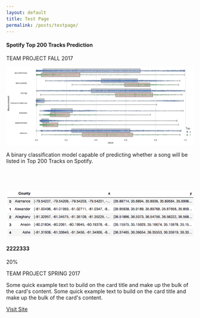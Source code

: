 ```yaml
---
layout: default
title: Test Page
permalink: /posts/testpage/
---
```


<div class="row">
  <div class="mb-2 col-md-6">
    <div class="card" style="height: 400px;">
      <h4 class="card-header">Spotify Top 200 Tracks Prediction</h4>
      <div class="card-body">
        <p>
          <span class="badge badge-dark">TEAM PROJECT</span>
          <span class="badge badge-info">FALL 2017</span>
        </p>
        <img class="card-img-top" src="/figure/demo.png" alt="boxplot">
        <p class="card-text text-left">A binary classification model capable of predicting whether a song will be listed in Top 200 Tracks on Spotify.</p>
      </div>
    </div>
  </div>  

  <div class="mb-2 col-md-6">
    <div class="card" style="height: 28rem;">
      <img class="card-img-top" src="/figure/2017Nov01_head_geo.png" alt="Card image cap">
      <div class="card-body">
        <h4 class="card-title">2222333</h4>
        <div class="progress">
          <div class="progress-bar progress-bar-striped bg-secondary" style="width:20%">20%</div>
        </div>
        <p>
          <span class="badge badge-dark">TEAM PROJECT</span>
          <span class="badge badge-info">SPRING 2017</span>
        </p>
        <p class="card-text text-left">Some quick example text to build on the card title and make up the bulk of the card's content. Some quick example text to build on the card title and make up the bulk of the card's content.</p>
        <div class="container text-center">
          <a href="#" class="btn btn-dark btn-sm">Visit Site</a>
        </div>
      </div>
    </div>
  </div>
  
</div>
